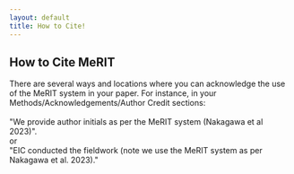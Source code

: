 ```yaml
---
layout: default
title: How to Cite!
---
```



<h2>How to Cite MeRIT</h2>

There are several ways and locations where you can acknowledge the use of the MeRIT system in your paper. For instance, in your Methods/Acknowledgements/Author Credit sections: </h3>
<br>
<br>
"We provide author initials as per the MeRIT system (Nakagawa et al 2023)". <br>
or <br>
"EIC conducted the fieldwork (note we use the MeRIT system as per Nakagawa et al. 2023)."

